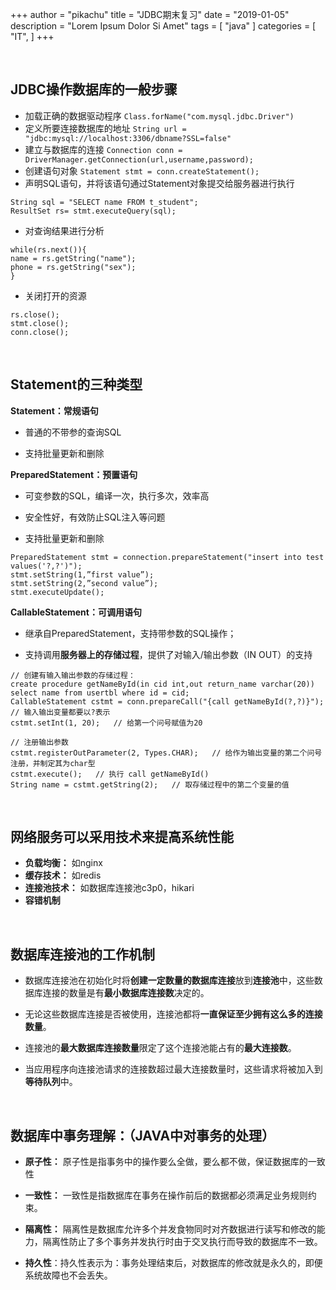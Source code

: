 +++
author = "pikachu"
title = "JDBC期末复习"
date = "2019-01-05"
description = "Lorem Ipsum Dolor Si Amet"
tags = [
    "java"
]
categories = [
    "IT",
]
+++


&nbsp;

## JDBC操作数据库的一般步骤

- 加载正确的数据驱动程序
`Class.forName("com.mysql.jdbc.Driver")`
- 定义所要连接数据库的地址
`String url = "jdbc:mysql://localhost:3306/dbname?SSL=false"`
- 建立与数据库的连接
`Connection conn = DriverManager.getConnection(url,username,password);`
- 创建语句对象
`Statement stmt = conn.createStatement();`
- 声明SQL语句，并将该语句通过Statement对象提交给服务器进行执行
```
String sql = "SELECT name FROM t_student";
ResultSet rs= stmt.executeQuery(sql);
```
- 对查询结果进行分析
```
while(rs.next()){
name = rs.getString("name");
phone = rs.getString("sex");
}
```
- 关闭打开的资源
```
rs.close();
stmt.close();
conn.close();
```

&nbsp;
&nbsp;


## Statement的三种类型
**Statement：常规语句**

- 普通的不带参的查询SQL

- 支持批量更新和删除

**PreparedStatement：预置语句**

- 可变参数的SQL，编译一次，执行多次，效率高

- 安全性好，有效防止SQL注入等问题

- 支持批量更新和删除

```
PreparedStatement stmt = connection.prepareStatement("insert into test values('?,?')");
stmt.setString(1,”first value”);
stmt.setString(2,”second value”);
stmt.executeUpdate();
```

**CallableStatement：可调用语句**

- 继承自PreparedStatement，支持带参数的SQL操作；

- 支持调用**服务器上的存储过程**，提供了对输入/输出参数（IN OUT）的支持

```
// 创建有输入输出参数的存储过程：
create procedure getNameById(in cid int,out return_name varchar(20)) select name from usertbl where id = cid;
CallableStatement cstmt = conn.prepareCall("{call getNameById(?,?)}");  // 输入输出变量都要以?表示
cstmt.setInt(1, 20);   // 给第一个问号赋值为20

// 注册输出参数
cstmt.registerOutParameter(2, Types.CHAR);   // 给作为输出变量的第二个问号注册，并制定其为char型
cstmt.execute();   // 执行 call getNameById()
String name = cstmt.getString(2);   // 取存储过程中的第二个变量的值
```


&nbsp;
&nbsp;


## 网络服务可以采用技术来提高系统性能

- **负载均衡：** 如nginx
- **缓存技术：** 如redis
- **连接池技术：** 如数据库连接池c3p0，hikari
- **容错机制**


&nbsp;
&nbsp;


## 数据库连接池的工作机制

- 数据库连接池在初始化时将**创建一定数量的数据库连接**放到**连接池**中，这些数据库连接的数量是有**最小数据库连接数**决定的。

- 无论这些数据库连接是否被使用，连接池都将**一直保证至少拥有这么多的连接数量**。

- 连接池的**最大数据库连接数量**限定了这个连接池能占有的**最大连接数**。

- 当应用程序向连接池请求的连接数超过最大连接数量时，这些请求将被加入到**等待队列**中。


&nbsp;
&nbsp;


## 数据库中事务理解：（JAVA中对事务的处理）

- **原子性：** 原子性是指事务中的操作要么全做，要么都不做，保证数据库的一致性

- **一致性：** 一致性是指数据库在事务在操作前后的数据都必须满足业务规则约束。

- **隔离性：** 隔离性是数据库允许多个并发食物同时对齐数据进行读写和修改的能力，隔离性防止了多个事务并发执行时由于交叉执行而导致的数据库不一致。

- **持久性**：持久性表示为：事务处理结束后，对数据库的修改就是永久的，即便系统故障也不会丢失。
